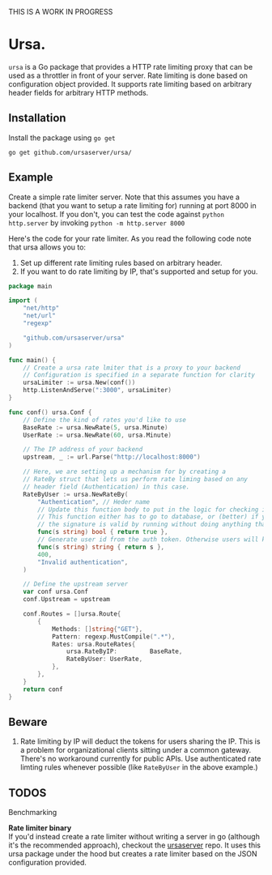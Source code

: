 THIS IS A WORK IN PROGRESS

# Ursa.

`ursa` is a Go package that provides a HTTP rate limiting proxy that can be
used as a throttler in front of your server. Rate limiting is done based on
configuration object provided. It supports rate limiting based on arbitrary
header fields for arbitrary HTTP methods.

## Installation

Install the package using `go get`
```
go get github.com/ursaserver/ursa/
```

## Example

Create a simple rate limiter server. Note that this assumes you have a backend
(that you want to setup a rate limiting for) running at port 8000 in your
localhost. If you don't, you can test the code against `python http.server` by invoking
`python -m http.server 8000`

Here's the code for your rate limiter. As you read the following code note that ursa allows you to:

1. Set up different rate limiting rules based on arbitrary header.
1. If you want to do rate limiting by IP, that's supported and setup for you.

```go
package main

import (
	"net/http"
	"net/url"
	"regexp"

	"github.com/ursaserver/ursa"
)

func main() {
    // Create a ursa rate lmiter that is a proxy to your backend
    // Configuration is specified in a separate function for clarity
	ursaLimiter := ursa.New(conf())
	http.ListenAndServe(":3000", ursaLimiter)
}

func conf() ursa.Conf {
    // Define the kind of rates you'd like to use
	BaseRate := ursa.NewRate(5, ursa.Minute)
	UserRate := ursa.NewRate(60, ursa.Minute)

    // The IP address of your backend
	upstream, _ := url.Parse("http://localhost:8000")

    // Here, we are setting up a mechanism for by creating a
    // RateBy struct that lets us perform rate liming based on any 
    // header field (Authentication) in this case.
	RateByUser := ursa.NewRateBy(
		"Authentication", // Heder name
		// Update this function body to put in the logic for checking if the provided value is valid auth token
		// This function either has to go to database, or (better) if you're using JWT token you can just check if 
		// the signature is valid by running without doing anything that expensive
		func(s string) bool { return true },
		// Generate user id from the auth token. Otherwise users will keep generating new ID everytime current token expires.
		func(s string) string { return s },
		400,
		"Invalid authentication",
	)

	// Define the upstream server
	var conf ursa.Conf
	conf.Upstream = upstream

	conf.Routes = []ursa.Route{
		{
			Methods: []string{"GET"},
			Pattern: regexp.MustCompile(".*"),
			Rates: ursa.RouteRates{
				ursa.RateByIP:         BaseRate,
				RateByUser: UserRate,
			},
		},
	}
	return conf
}
```

## Beware
1. Rate limiting by IP will deduct the tokens for users sharing the IP. This is
   a problem for organizational clients sitting under a common gateway. There's
   no workaround currently for public APIs. Use authenticated rate limting rules 
   whenever possible (like `RateByUser` in the above example.) 

## TODOS
Benchmarking 

**Rate limiter binary**\
If you'd instead create a rate limiter without writing a server in go (although
it's the recommended approach), checkout the
[ursaserver](https://github.com/ursaserver/ursaserver) repo. It uses this ursa
package under the hood but creates a rate limiter based on the JSON
configuration provided.
